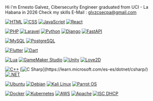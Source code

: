Hi i'm Ernesto Galvez, Cibersecurity Engineer graduated from UCI - La Habana in 2026
Check my skills
E-Mail : glvzcsecpa@gmail.com


[![HTML](https://skillicons.dev/icons?i=html)](https://developer.mozilla.org/es/docs/Web/HTML)
[![CSS](https://skillicons.dev/icons?i=css)](https://developer.mozilla.org/es/docs/Web/CSS)
[![JavaScript](https://skillicons.dev/icons?i=javascript)](https://developer.mozilla.org/es/docs/Web/JavaScript)
[![React](https://skillicons.dev/icons?i=react)](https://es.reactjs.org/)

[![PHP](https://skillicons.dev/icons?i=php)](https://www.php.net/)
[![Laravel](https://skillicons.dev/icons?i=laravel)](https://laravel.com/)
[![Python](https://skillicons.dev/icons?i=python)](https://www.python.org/)
[![Django](https://skillicons.dev/icons?i=django)](https://www.djangoproject.com/)
[![FastAPI](https://skillicons.dev/icons?i=fastapi)](https://fastapi.tiangolo.com/)

[![MySQL](https://skillicons.dev/icons?i=mysql)](https://www.mysql.com/)
[![PostgreSQL](https://skillicons.dev/icons?i=postgres)](https://www.postgresql.org/)

[![Flutter](https://skillicons.dev/icons?i=flutter)](https://flutter.dev/)
[![Dart](https://skillicons.dev/icons?i=dart)](https://dart.dev/)

[![Lua](https://skillicons.dev/icons?i=lua)](https://www.lua.org/)
[![GameMaker Studio](https://skillicons.dev/icons?i=gamemakerstudio)](https://www.game-maker.io/)
[![Unity](https://skillicons.dev/icons?i=unity)](https://unity.com/)
[![Love2D](https://skillicons.dev/icons?i=love2d)](https://love2d.org/)

[![C++](https://skillicons.dev/icons?i=cpp)](https://isocpp.org/)
[![C Sharp]([https://skillicons.dev/icons?i=csharp](https://upload.wikimedia.org/wikipedia/commons/thumb/d/d2/C_Sharp_Logo_2023.svg/1200px-C_Sharp_Logo_2023.svg.png))](https://learn.microsoft.com/es-es/dotnet/csharp/)
[![.NET](https://skillicons.dev/icons?i=dotnet)](https://dotnet.microsoft.com/)

[![Ubuntu](https://skillicons.dev/icons?i=ubuntu)](https://ubuntu.com/)
[![Debian](https://skillicons.dev/icons?i=debian)](https://www.debian.org/)
[![Kali Linux](https://skillicons.dev/icons?i=kali)](https://www.kali.org/)
[![Parrot OS](https://skillicons.dev/icons?i=parrot)](https://parrotsec.org/)

[![Docker](https://skillicons.dev/icons?i=docker)](https://www.docker.com/)
[![Kubernetes](https://skillicons.dev/icons?i=kubernetes)](https://kubernetes.io/es/)
[![AWS](https://skillicons.dev/icons?i=aws)](https://aws.amazon.com/es/)
[![Apache](https://skillicons.dev/icons?i=apache)](https://httpd.apache.org/)
[![ISC DHCP](https://skillicons.dev/icons?i=iscdhcp)](https://www.isc.org/dhcp/)
